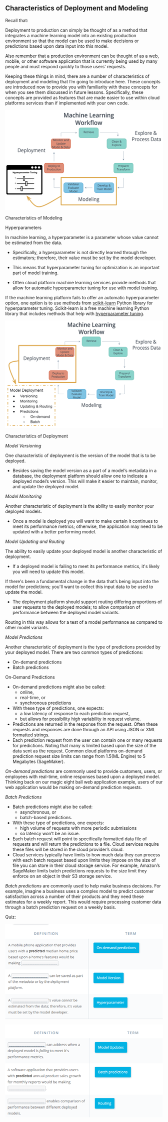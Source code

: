 Characteristics of Deployment and Modeling
---

Recall that:
>
Deployment to production can simply be thought of as a method that integrates a machine learning model into an existing production environment so that the model can be used to make decisions or predictions based upon data input into this model.

>
Also remember that a production environment can be thought of as a web, mobile, or other software application that is currently being used by many people and must respond quickly to those users’ requests.

Keeping these things in mind, there are a number of characteristics of deployment and modeling that I’m going to introduce here. These concepts are introduced now to provide you with familiarity with these concepts for when you see them discussed in future lessons. Specifically, these concepts are provided as features that are made easier to use within cloud platforms services than if implemented with your own code.

![](./Images/mlworkflow-modeling-hyperparameter.png)

Characteristics of Modeling

Hyperparameters

In machine learning, a hyperparameter is a parameter whose value cannot be estimated from the data.

* Specifically, a hyperparameter is not directly learned through the estimators; therefore, their value must be set by the model developer.

* This means that hyperparameter tuning for optimization is an important part of model training.

* Often cloud platform machine learning services provide methods that allow for automatic hyperparameter tuning for use with model training.

If the machine learning platform fails to offer an automatic hyperparameter option, one option is to use methods from [scikit-learn](https://scikit-learn.org/stable/) Python library for hyperparameter tuning. Scikit-learn is a free machine learning Python library that includes methods that help with [hyperparameter tuning](https://scikit-learn.org/stable/modules/grid_search.html#).

![](./Images/mlworkflow-deployment-chars.png)

Characteristics of Deployment

*Model Versioning*

One characteristic of deployment is the version of the model that is to be deployed.

* Besides saving the model version as a part of a model’s metadata in a database, the deployment platform should allow one to indicate a deployed model’s version.
This will make it easier to maintain, monitor, and update the deployed model.

*Model Monitoring*

Another characteristic of deployment is the ability to easily monitor your deployed models.

* Once a model is deployed you will want to make certain it continues to meet its performance metrics; otherwise, the application may need to be updated with a better performing model.

*Model Updating and Routing*

The ability to easily update your deployed model is another characteristic of deployment.

* If a deployed model is failing to meet its performance metrics, it's likely you will need to update this model.

If there's been a fundamental change in the data that’s being input into the model for predictions; you'll want to collect this input data to be used to update the model.

* The deployment platform should support routing differing proportions of user requests to the deployed models; to allow comparison of performance between the deployed model variants.

Routing in this way allows for a test of a model performance as compared to other model variants.

*Model Predictions*

Another characteristic of deployment is the type of predictions provided by your deployed model. There are two common types of predictions:

* On-demand predictions
* Batch predictions

On-Demand Predictions
* On-demand predictions might also be called:
    * online,
    * real-time, or
    * synchronous predictions
* With these type of predictions, one expects:
    * a low latency of response to each prediction request,
    * but allows for possibility high variability in request volume.
* Predictions are returned in the response from the request. Often these requests and responses are done through an API using JSON or XML formatted strings.
* Each prediction request from the user can contain one or many requests for predictions. Noting that many is limited based upon the size of the data sent as the request. Common cloud platforms on-demand prediction request size limits can range from 1.5(ML Engine) to 5 Megabytes (SageMaker).

*On-demand predictions* are commonly used to provide customers, users, or employees with real-time, online responses based upon a deployed model. Thinking back on our magic eight ball web application example, users of our web application would be making on-demand prediction requests.

*Batch Predictions*

* Batch predictions might also be called:
    * asynchronous, or
    * batch-based predictions.
* With these type of predictions, one expects:
    * high volume of requests with more periodic submissions
    * so latency won’t be an issue.
* Each batch request will point to specifically formatted data file of requests and will return the predictions to a file. Cloud services require these files will be stored in the cloud provider’s cloud.
* Cloud services typically have limits to how much data they can process with each batch request based upon limits they impose on the size of file you can store in their cloud storage service. For example, Amazon’s SageMaker limits batch predictions requests to the size limit they enforce on an object in their S3 storage service.

*Batch predictions* are commonly used to help make business decisions. For example, imagine a business uses a complex model to predict customer satisfaction across a number of their products and they need these estimates for a weekly report. This would require processing customer data through a batch prediction request on a weekly basis.

Quiz:

![](./Images/quiz3.PNG)

![](./Images/quiz4.PNG)
